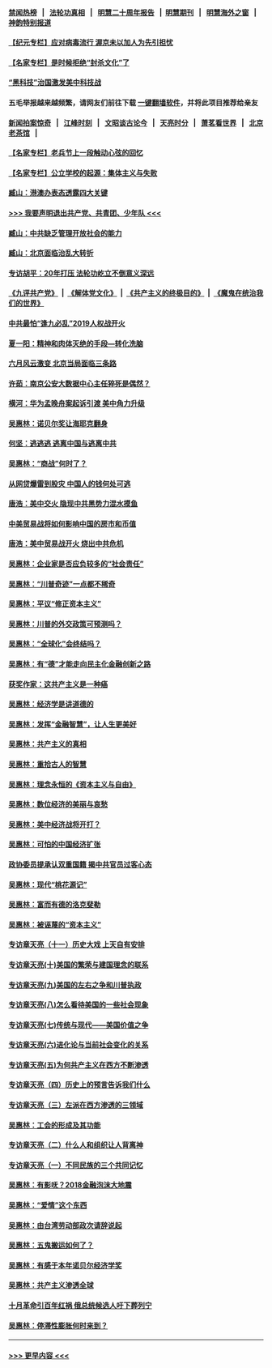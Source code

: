 #### [禁闻热榜](热点新闻.md?=0)  &nbsp;&nbsp;|&nbsp;&nbsp; [法轮功真相](https://github.com/gfw-breaker/truth/blob/master/README.md?=0) &nbsp;&nbsp;|&nbsp;&nbsp; [明慧二十周年报告](https://github.com/gfw-breaker/mh-reports/blob/master/README.md?=0) &nbsp;&nbsp;|&nbsp;&nbsp;[明慧期刊](https://github.com/gfw-breaker/mh-qikan) &nbsp;&nbsp;|&nbsp;&nbsp; [明慧海外之窗](https://github.com/gfw-breaker/mh-news/blob/master/README.md?=0) &nbsp;&nbsp;|&nbsp;&nbsp; [神韵特别报道](https://github.com/gfw-breaker/mh-news/blob/master/shenyun.md?=0)
#### [【纪元专栏】应对病毒流行 渥京未以加人为先引担忧](../pages/nsc423/n11875714.md?t=02261531) 
#### [【名家专栏】是时候拒绝“封杀文化”了](../pages/nsc423/n11814093.md?t=02261531) 
#### [“黑科技”治国激发美中科技战](../pages/nsc423/n11638056.md?t=02261531) 
#### 五毛举报越来越频繁，请网友们前往下载 [一键翻墙软件](https://github.com/gfw-breaker/ssr-accounts)，并将此项目推荐给亲友
#### [新闻拍案惊奇](https://github.com/gfw-breaker/banned-news/blob/master/pages/link4.md) &nbsp;&nbsp;|&nbsp;&nbsp; [江峰时刻](https://github.com/gfw-breaker/banned-news/blob/master/pages/link4.md) &nbsp;&nbsp;|&nbsp;&nbsp; [文昭谈古论今](https://github.com/gfw-breaker/banned-news/blob/master/pages/link4.md) &nbsp;&nbsp;|&nbsp;&nbsp; [天亮时分](https://github.com/gfw-breaker/banned-news/blob/master/pages/link4.md) &nbsp;&nbsp;|&nbsp;&nbsp; [萧茗看世界](https://github.com/gfw-breaker/banned-news/blob/master/pages/link4.md) &nbsp;&nbsp;|&nbsp;&nbsp; [北京老茶馆](https://github.com/gfw-breaker/banned-news/blob/master/pages/link4.md) &nbsp;&nbsp;|&nbsp;&nbsp; 
#### [【名家专栏】老兵节上一段触动心弦的回忆](../pages/nsc423/n11646016.md?t=02261531) 
#### [【名家专栏】公立学校的起源：集体主义与失败](../pages/nsc423/n11601833.md?t=02261531) 
#### [臧山：港澳办表态透露四大关键](../pages/nsc423/n11421628.md?t=02261531) 
#### [>>> 我要声明退出共产党、共青团、少年队 <<<](https://github.com/begood0513/goodnews/blob/master/quit/letter.md) 
#### [臧山：中共缺乏管理开放社会的能力](../pages/nsc423/n11407457.md?t=02261531) 
#### [臧山：北京面临治乱大转折](../pages/nsc423/n11406895.md?t=02261531) 
#### [专访胡平：20年打压 法轮功屹立不倒意义深远](../pages/nsc423/n11398800.md?t=02261531) 
#### [《九评共产党》](https://github.com/begood0513/9ping.md/blob/master/README.md) &nbsp;|&nbsp; [《解体党文化》](../../../../jtdwh.md/blob/master/README.md)  &nbsp;|&nbsp; [《共产主义的终极目的》](../../../../gczydzjmd.md/blob/master/README.md) &nbsp;|&nbsp; [《魔鬼在统治我们的世界》](../../../../mgztzwmdsj.md/blob/master/README.md) 
#### [中共最怕“逢九必乱”2019人权战开火](../pages/nsc423/n11385248.md?t=02261531) 
#### [夏一阳：精神和肉体灭绝的手段—转化洗脑](../pages/nsc423/n11368250.md?t=02261531) 
#### [六月风云激变 北京当局面临三条路](../pages/nsc423/n11313668.md?t=02261531) 
#### [许茹：南京公安大数据中心主任猝死是偶然？](../pages/nsc423/n11064744.md?t=02261531) 
#### [横河：华为孟晚舟案起诉引渡 美中角力升级](../pages/nsc423/n11027230.md?t=02261531) 
#### [吴惠林：诺贝尔奖让海耶克翻身](../pages/nsc423/n10890049.md?t=02261531) 
#### [何坚：逃逃逃 逃离中国与逃离中共](../pages/nsc423/n10592891.md?t=02261531) 
#### [吴惠林：“商战”何时了？](../pages/nsc423/n10573558.md?t=02261531) 
#### [从网贷爆雷到股灾 中国人的钱何处可逃](../pages/nsc423/n10572800.md?t=02261531) 
#### [唐浩：美中交火 隐现中共黑势力混水摸鱼](../pages/nsc423/n10544040.md?t=02261531) 
#### [中美贸易战将如何影响中国的房市和币值](../pages/nsc423/n10543697.md?t=02261531) 
#### [唐浩：美中贸易战开火 烧出中共危机](../pages/nsc423/n10540126.md?t=02261531) 
#### [吴惠林：企业家是否应负较多的“社会责任”](../pages/nsc423/n10535022.md?t=02261531) 
#### [吴惠林：“川普奇迹”一点都不稀奇](../pages/nsc423/n10512808.md?t=02261531) 
#### [吴惠林：平议“修正资本主义”](../pages/nsc423/n10495724.md?t=02261531) 
#### [吴惠林：川普的外交政策可预测吗？](../pages/nsc423/n10462387.md?t=02261531) 
#### [吴惠林：“全球化”会终结吗？](../pages/nsc423/n10452838.md?t=02261531) 
#### [吴惠林：有“德”才能走向民主化金融创新之路](../pages/nsc423/n10432292.md?t=02261531) 
#### [获奖作家：这共产主义是一种癌](../pages/nsc423/n10431541.md?t=02261531) 
#### [吴惠林：经济学是讲道德的](../pages/nsc423/n10398014.md?t=02261531) 
#### [吴惠林：发挥“金融智慧”，让人生更美好](../pages/nsc423/n10375019.md?t=02261531) 
#### [吴惠林：共产主义的真相](../pages/nsc423/n10351394.md?t=02261531) 
#### [吴惠林：重拾古人的智慧](../pages/nsc423/n10337691.md?t=02261531) 
#### [吴惠林：理念永恒的《资本主义与自由》](../pages/nsc423/n10316274.md?t=02261531) 
#### [吴惠林：数位经济的美丽与哀愁](../pages/nsc423/n10292946.md?t=02261531) 
#### [吴惠林：美中经济战将开打？](../pages/nsc423/n10258825.md?t=02261531) 
#### [吴惠林：可怕的中国经济扩张](../pages/nsc423/n10219147.md?t=02261531) 
#### [政协委员提承认双重国籍 揭中共官员过客心态](../pages/nsc423/n10208809.md?t=02261531) 
#### [吴惠林：现代“桃花源记”](../pages/nsc423/n10185234.md?t=02261531) 
#### [吴惠林：富而有德的洛克斐勒](../pages/nsc423/n10142264.md?t=02261531) 
#### [吴惠林：被诬蔑的“资本主义”](../pages/nsc423/n10124816.md?t=02261531) 
#### [专访章天亮（十一）历史大戏 上天自有安排](../pages/nsc423/n10094905.md?t=02261531) 
#### [专访章天亮(十)美国的繁荣与建国理念的联系](../pages/nsc423/n10094899.md?t=02261531) 
#### [专访章天亮(九)美国的左右之争和川普执政](../pages/nsc423/n10094889.md?t=02261531) 
#### [专访章天亮(八)怎么看待美国的一些社会现象](../pages/nsc423/n10094857.md?t=02261531) 
#### [专访章天亮(七)传统与现代——美国价值之争](../pages/nsc423/n10093140.md?t=02261531) 
#### [专访章天亮(六)进化论与当前社会变化的关系](../pages/nsc423/n10092036.md?t=02261531) 
#### [专访章天亮(五)为何共产主义在西方不断渗透](../pages/nsc423/n10083620.md?t=02261531) 
#### [专访章天亮（四）历史上的预言告诉我们什么](../pages/nsc423/n10083606.md?t=02261531) 
#### [专访章天亮（三）左派在西方渗透的三领域](../pages/nsc423/n10081115.md?t=02261531) 
#### [吴惠林：工会的形成及其功能](../pages/nsc423/n10080633.md?t=02261531) 
#### [专访章天亮（二）什么人和组织让人背离神](../pages/nsc423/n10076637.md?t=02261531) 
#### [专访章天亮（一）不同民族的三个共同记忆](../pages/nsc423/n10074188.md?t=02261531) 
#### [吴惠林：有影呒？2018金融泡沫大地震](../pages/nsc423/n10040534.md?t=02261531) 
#### [吴惠林：“爱情”这个东西](../pages/nsc423/n10019423.md?t=02261531) 
#### [吴惠林：由台湾劳动部政次请辞说起](../pages/nsc423/n9979679.md?t=02261531) 
#### [吴惠林：五鬼搬运如何了？](../pages/nsc423/n9925338.md?t=02261531) 
#### [吴惠林：有感于本年诺贝尔经济学奖](../pages/nsc423/n9871883.md?t=02261531) 
#### [吴惠林：共产主义渗透全球](../pages/nsc423/n9812748.md?t=02261531) 
#### [十月革命引百年红祸 俄总统候选人吁下葬列宁](../pages/nsc423/n9810182.md?t=02261531) 
#### [吴惠林：停滞性膨胀何时来到？](../pages/nsc423/n9764136.md?t=02261531) 

----
#### [ >>> 更早内容 <<< ](../indexes/nsc423-earlier.md)
